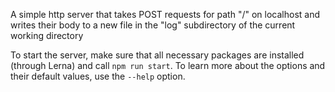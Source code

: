 A simple http server that takes POST requests for path "/" on localhost and
writes their body to a new file in the "log" subdirectory of the current working
directory

To start the server, make sure that all necessary packages are installed
(through Lerna) and call `npm run start`. To learn more about the options and
their default values, use the `--help` option.
